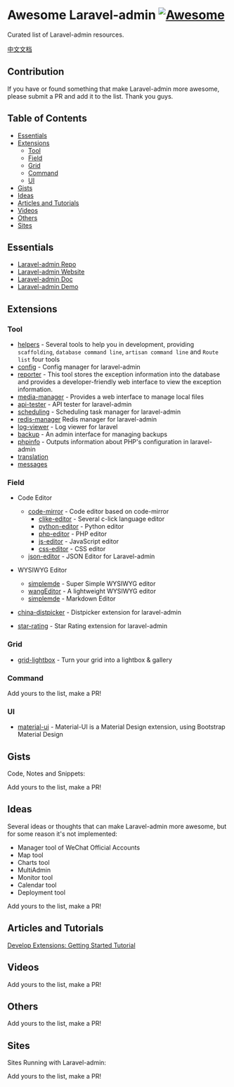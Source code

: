 # Awesome Laravel-admin [![Awesome](https://cdn.rawgit.com/sindresorhus/awesome/d7305f38d29fed78fa85652e3a63e154dd8e8829/media/badge.svg)](https://github.com/sindresorhus/awesome)

Curated list of Laravel-admin resources.

[中文文档](README-CN.md)


## Contribution

If you have or found something that make Laravel-admin more awesome, please submit a PR and add it to the list. Thank you guys.

## Table of Contents

* [Essentials](#essentials)
* [Extensions](#extensions)
    * [Tool](#tool)
    * [Field](#field)
    * [Grid](#grid)
    * [Command](#command)
    * [UI](#ui)
* [Gists](#gists)
* [Ideas](#ideas)
* [Articles and Tutorials](#articles-and-tutorials)
* [Videos](#videos)
* [Others](#others)
* [Sites](#sites)

## Essentials
* [Laravel-admin Repo](https://github.com/z-song/laravel-admin)
* [Laravel-admin Website](http://laravel-admin.org)
* [Laravel-admin Doc](http://laravel-admin.org/docs)
* [Laravel-admin Demo](http://demo.laravel-admin.org)

## Extensions

### Tool

* [helpers](https://github.com/laravel-admin-extensions/helpers) - Several tools to help you in development, providing `scaffolding`, `database command line`, `artisan command line` and `Route list` four tools
* [config](https://github.com/laravel-admin-extensions/config) - Config manager for laravel-admin
* [reporter](https://github.com/laravel-admin-extensions/reporter) - This tool stores the exception information into the database and provides a developer-friendly web interface to view the exception information.
* [media-manager](https://github.com/laravel-admin-extensions/media-manager) - Provides a web interface to manage local files
* [api-tester](https://github.com/laravel-admin-extensions/api-tester) - API tester for laravel-admin
* [scheduling](https://github.com/laravel-admin-extensions/scheduling) - Scheduling task manager for laravel-admin
* [redis-manager](https://github.com/laravel-admin-extensions/redis-manager) Redis manager for laravel-admin
* [log-viewer](https://github.com/laravel-admin-extensions/log-viewer) - Log viewer for laravel
* [backup](https://github.com/laravel-admin-extensions/backup) - An admin interface for managing backups
* [phpinfo](https://github.com/laravel-admin-extensions/phpinfo) - Outputs information about PHP's configuration in laravel-admin
* [translation](https://github.com/laravel-admin-extensions/translation)
* [messages](https://github.com/laravel-admin-extensions/messages)

### Field

* Code Editor
   * [code-mirror](https://github.com/laravel-admin-extensions/code-mirror) - Code editor based on code-mirror
       * [clike-editor](https://github.com/laravel-admin-extensions/clike-editor) - Several c-lick language editor
       * [python-editor](https://github.com/laravel-admin-extensions/python-editor) - Python editor
       * [php-editor](https://github.com/laravel-admin-extensions/php-editor) - PHP editor
       * [js-editor](https://github.com/laravel-admin-extensions/js-editor) - JavaScript editor
       * [css-editor](https://github.com/laravel-admin-extensions/css-editor) - CSS editor
   * [json-editor](https://github.com/laravel-admin-extensions/json-editor) - JSON Editor for Laravel-admin
   
* WYSIWYG Editor
   * [simplemde](https://github.com/laravel-admin-extensions/simplemde) - Super Simple WYSIWYG editor
   * [wangEditor](https://github.com/laravel-admin-extensions/wangEditor) - A lightweight WYSIWYG editor
   * [simplemde](https://github.com/laravel-admin-extensions/simplemde) - Markdown Editor
   
* [china-distpicker](https://github.com/laravel-admin-extensions/china-distpicker) - Distpicker extension for laravel-admin
* [star-rating](https://github.com/laravel-admin-extensions/star-rating) - Star Rating extension for laravel-admin


### Grid

* [grid-lightbox](https://github.com/laravel-admin-extensions/grid-lightbox) - Turn your grid into a lightbox & gallery

### Command

Add yours to the list, make a PR!

### UI

* [material-ui](https://github.com/jxlwqq/material-ui) - Material-UI is a Material Design extension, using Bootstrap Material Design

## Gists

Code, Notes and Snippets:

Add yours to the list, make a PR!

## Ideas

Several ideas or thoughts that can make Laravel-admin more awesome, but for some reason it's not implemented:

* Manager tool of WeChat Official Accounts
* Map tool
* Charts tool
* MultiAdmin
* Monitor tool
* Calendar tool
* Deployment tool

Add yours to the list, make a PR!

## Articles and Tutorials

[Develop Extensions: Getting Started Tutorial](http://laravel-admin.org/docs/#/en/extension-development)

## Videos

Add yours to the list, make a PR!

## Others


Add yours to the list, make a PR!


## Sites

Sites Running with Laravel-admin:

Add yours to the list, make a PR!
